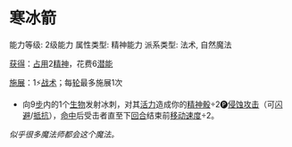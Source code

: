 # 寒冰箭

能力等级: 2级能力
属性类型: 精神能力
派系类型: 法术, 自然魔法

<aside>

[获得](https://www.notion.so/1b3d619a067b8027ba38e2c1caf9d84b?pvs=21)：[占用](https://www.notion.so/1b3d619a067b8028a794de6ceed96ec0?pvs=21)2[精神](https://www.notion.so/1b3d619a067b800a8da5d96dd60be2b1?pvs=21)，花费6[潜能](https://www.notion.so/1b3d619a067b80c2bdb4c721adc30021?pvs=21)

</aside>

<aside>

[施展](https://www.notion.so/1b3d619a067b80f38dccf027f026b32f?pvs=21)：1⚡️[战术](https://www.notion.so/1b3d619a067b8051b6eaffd160aee01c?pvs=21)；每[轮](https://www.notion.so/1b3d619a067b80aeb62df5a99bfb8a82?pvs=21)最多施展1次

- 向9[步](https://www.notion.so/1b3d619a067b800fb1cfe9f0ef45b9ef?pvs=21)内的1个[生物](https://www.notion.so/1b3d619a067b80d0bbe1d113bf20ff1f?pvs=21)发射冰刺，对其[活力](https://www.notion.so/1b3d619a067b805391c0d92f6a9c2e06?pvs=21)造成你的[精神骰](https://www.notion.so/1b3d619a067b80a8a9ffef3e0057db9d?pvs=21)÷2🅟[侵蚀攻击](https://www.notion.so/1b4d619a067b80658956f8f0545547a9?pvs=21)（可[闪避](https://www.notion.so/1b4d619a067b802bac11faba310fa6c8?pvs=21)/[抵抗](https://www.notion.so/1b4d619a067b807e9a6ec46573f668fb?pvs=21)），[命中](https://www.notion.so/1b4d619a067b805b9ae6f266211ce9d3?pvs=21)后受击者直至下[回合](https://www.notion.so/1b3d619a067b80d5b828fcef065cc971?pvs=21)结束前[移动速度](https://www.notion.so/1b3d619a067b809a974ac608bbb4fb54?pvs=21)÷2。
</aside>

*似乎很多魔法师都会这个魔法。*